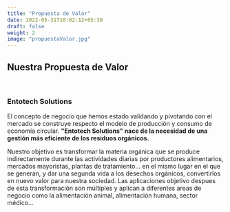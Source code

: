 ```yaml
---
title: "Propuesta de Valor"
date: 2022-05-31T10:02:12+05:30
draft: false
weight: 2
image: "propuestaValor.jpg"
---
```

<H2>Nuestra Propuesta de Valor</H2></br>

<H3>Entotech Solutions</H3>

<p>El concepto de negocio que hemos estado validando y pivotando con el mercado se construye respecto el modelo de producción y consumo de economía circular. <strong>"Entotech Solutions" nace de la necesidad de una gestión más eficiente de los residuos orgánicos.</strong></p>

<p>Nuestro objetivo es transformar la materia orgánica que se produce indirectamente durante las actividades diarias por productores alimentarios, mercados mayoristas, plantas de tratamiento... en el mismo lugar en el que se generan, y dar una segunda vida a los desechos orgánicos, convertirlos en nuevo valor para nuestra sociedad. Las aplicaciones objetivo despues de esta transformación son múltiples y aplican a diferentes areas de negocio como la alimentación animal, alimentación humana, sector médico...</p></br>



